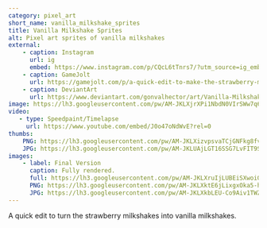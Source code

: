 ```yaml
---
category: pixel_art
short_name: vanilla_milkshake_sprites
title: Vanilla Milkshake Sprites
alt: Pixel art sprites of vanilla milkshakes
external:
    - caption: Instagram
      url: ig
      embed: https://www.instagram.com/p/CQcL6tTnrs7/?utm_source=ig_embed&amp;utm_campaign=loading
    - caption: GameJolt
      url: https://gamejolt.com/p/a-quick-edit-to-make-the-strawberry-milkshakes-into-vanilla-milksha-yeft6bya
    - caption: DeviantArt
      url: https://www.deviantart.com/gonvalhector/art/Vanilla-Milkshakes-883472565
image: https://lh3.googleusercontent.com/pw/AM-JKLXjrXPi1NbdN0VIrSWw7q6asQJ3MRK9tB6-bn3qDWKrw-K-54OXoiTVnX1WXwHTs4svWtyc0ekXjb3xrfO2yXfHccVlNb9cSQWd4x_UUDqqA_V9W-VqszLlLJ0AtbE_qsoKQuONfovQJk8dYIv79XoM=w1200-h630-no?authuser=0
video:
   - type: Speedpaint/Timelapse
     url: https://www.youtube.com/embed/J0o47oNdWvE?rel=0
thumbs:
    PNG: https://lh3.googleusercontent.com/pw/AM-JKLXizvpsvaTCjGNFkg8fv5ZEUtLz0zuYXCgzgTe5-h3KwBFI5tIi-dL-78nxJYQlE5To2u4flJKlHgQ7L79TXWfHGv2M8yyRxTlrRFaJnMhL5j5IzZWGO5CkHgB6eSNMJzfu1JP5NMUNhD4JliJ2iBto
    JPG: https://lh3.googleusercontent.com/pw/AM-JKLUAjLGT16SSG7LvFIT9SfI2mYN6wKewXdJF80nnGn34dD-U8seS8CKw16TtCLm9KtpBxtdHWzt5jJgSpgn126XvJGDnFv73wlguRgKqSX-CVqJPeU2VU57oTJzKpvzzt_W0OeEbiVUa4ZR7p_bM3-7p
images:
    - label: Final Version
      caption: Fully rendered.
      full: https://lh3.googleusercontent.com/pw/AM-JKLXruIjLUBEiSXwoiGbTBviKkT1lGoUnPVsEEOYPXvqtbMqRy6GiX8ZuxUjGqnIpH1R6D6l_MgE7yLLXbnqBARTuJSFaYDpuePdE3yJ0O2HpNy9RCjBV5tOQSYsGhtGj5r8jQwmB4c9xqTVmUIdxRPTl=w1080
      PNG: https://lh3.googleusercontent.com/pw/AM-JKLXktE6jLixgxOka5-hm5eH2fPlAW_a8wN-q2IwJNJVh_R42xKKQqPjZFZd3anLVDyXN-Q7v9L26zn2fxXFo7QpiroyK5UNFZuQ3zAm7NPGS6-WfGQw7T2mvyiRaUkGZj3e7NIUHKu0dfq_H7E26susx
      JPG: https://lh3.googleusercontent.com/pw/AM-JKLXkbLEU-Co9Aiv1TWZUbXJDI6JmHn5K-tMLsu8AxcUTx67iNcuI7bBKZ7mEHJeA3gcr_cbOIJLwULSsiVTsy2ITcABCU6RwRWENo7ML7h59z8CSVuTDV1wAcyEJI_QiCoCF1144ZC6OMjNfGrhUWeM9
---
```


A quick edit to turn the strawberry milkshakes into vanilla milkshakes.
